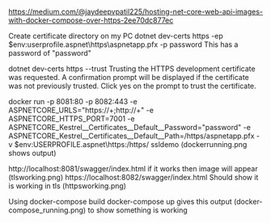 https://medium.com/@jaydeepvpatil225/hosting-net-core-web-api-images-with-docker-compose-over-https-2ee70dc877ec

Create certificate directory on my PC
dotnet dev-certs https -ep $env:userprofile\.aspnet\https\aspnetapp.pfx -p password
This has a password of "password"

dotnet dev-certs https --trust
Trusting the HTTPS development certificate was requested. A confirmation prompt will be displayed if the certificate was not previously trusted. Click yes on the prompt to trust the certificate.

docker run -p 8081:80 -p 8082:443 -e ASPNETCORE_URLS="https://+;http://+" -e ASPNETCORE_HTTPS_PORT=7001 -e ASPNETCORE_Kestrel__Certificates__Default__Password="password" -e ASPNETCORE_Kestrel__Certificates__Default__Path=/https/aspnetapp.pfx -v $env:USERPROFILE\.aspnet\https:/https/ ssldemo
(dockerrunning.png shows output)

http://localhost:8081/swagger/index.html 
if it works then image will appear (tlsworking.png)
https://localhost:8082/swagger/index.html
Should show it is working in tls (httpsworking.png)

Using
docker-compose build
docker-compose up
gives this output (docker-compose_running.png) to show something is working